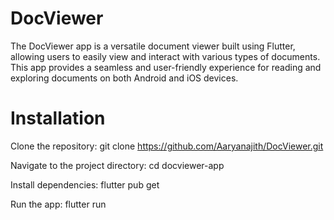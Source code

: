 # DocViewer

The DocViewer app is a versatile document viewer built using Flutter, allowing users to easily view and interact with various types of documents. This app provides a seamless and user-friendly experience for reading and exploring documents on both Android and iOS devices.

# Installation

Clone the repository: git clone https://github.com/Aaryanajith/DocViewer.git

Navigate to the project directory: cd docviewer-app

Install dependencies: flutter pub get

Run the app: flutter run


